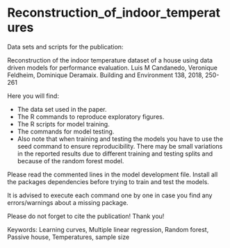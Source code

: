 # Reconstruction_of_indoor_temperatures
Data sets and scripts for the publication:

Reconstruction of the indoor temperature dataset of a house using data driven models for performance evaluation. Luis M Candanedo, Veronique Feldheim, Dominique Deramaix. Building and Environment 138, 2018, 250-261

Here you will find:

* The data set used in the paper.
* The R commands to reproduce exploratory figures.
* The R scripts for model training.
* The commands for model testing.
* Also note that when training and testing the models you have to use the seed command to ensure reproducibility. There may be small variations in the reported results due to different training and testing splits and because of the random forest model.

Please read the commented lines in the model development file. Install all the packages dependencies before trying to train and test the models.

It is advised to execute each command one by one in case you find any errors/warnings about a missing package.

Please do not forget to cite the publication! Thank you!

Keywords: Learning curves, Multiple linear regression, Random forest, Passive house, Temperatures, sample size
